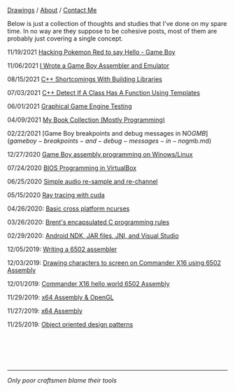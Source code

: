 [Drawings](drawings.md) / [About](about.md) / [Contact Me](contact.md)

Below is just a collection of thoughts and studies that I've done on my spare time. In no way are they suppose to be cohesive posts, most of them are probably just covering a single concept.

11/19/2021 [Hacking Pokemon Red to say Hello - Game Boy](hacking-pokemon-red-to-say-hello.md)

11/06/2021 [I Wrote a Game Boy Assembler and Emulator](gameboy-assembler-and-debugger.md)

08/15/2021 [C++ Shortcomings With Building Libraries](cpp-shortcomings-with-building-libraries.md)

07/03/2021 [C++ Detect If A Class Has A Function Using Templates](cpp-detect-functions-template.md)

06/01/2021 [Graphical Game Engine Testing](graphical-game-engine.md)

04/09/2021 [My Book Collection (Mostly Programming)](my-book-collection.md)

02/22/2021 [Game Boy breakpoints and debug messages in NO$GMB](gameboy-breakpoints-and-debug-messages-in-no$gmb.md)

12/27/2020 [Game Boy assembly programming on Winows/Linux](gameboy-assembly-programming.md)

07/24/2020 [BIOS Programming in VirtualBox](BIOS-programming-in-virtualbox.md)

06/25/2020 [Simple audio re-sample and re-channel](simple-audio-re-sample-and-re-channel.md)

05/15/2020 [Ray tracing with cuda](ray-tracing-with-cuda.md)

04/26/2020: [Basic cross platform ncurses](basic-cross-platform-ncurses.md)

03/26/2020: [Brent's encapsulated C programming rules](brents-encapsulated-c-programming-rules.md)

02/29/2020: [Android NDK, JAR files, JNI, and Visual Studio](visual-studio-android-ndk-jar-files.md)

12/05/2019: [Writing a 6502 assembler](writing-6502-assembler.md)

12/03/2019: [Drawing characters to screen on Commander X16 using 6502 Assembly](commander-x16-video-memory.md)

12/01/2019: [Commander X16 hello world 6502 Assembly](commander-x16-hello-world-6502-assembly.md)

11/29/2019: [x64 Assembly & OpenGL](x64-assembly-opengl.md)

11/27/2019: [x64 Assembly](x64-assembly.md)

11/25/2019: [Object oriented design patterns](design-patterns.md)

<br/><br/><br/><br/>

---

*Only poor craftsmen blame their tools*
